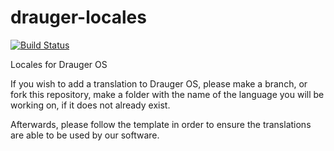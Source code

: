 # drauger-locales

[![Build Status](http://jenkins.draugeros.org/buildStatus/icon?job=drauger-locales)](https://jenkins.draugeros.org/job/drauger-locales/)

Locales for Drauger OS

If you wish to add a translation to Drauger OS, please make a branch, or fork this repository, make a folder with the name of the language you will be working on, if it does not already exist.

Afterwards, please follow the template in order to ensure the translations are able to be used by our software.
